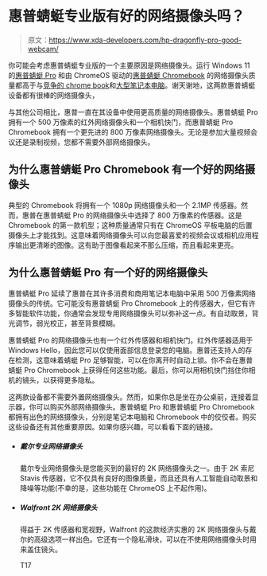 # 惠普蜻蜓专业版有好的网络摄像头吗？

> 原文：<https://www.xda-developers.com/hp-dragonfly-pro-good-webcam/>

你可能会考虑惠普蜻蜓专业版的一个主要原因是网络摄像头。运行 Windows 11 的[惠普蜻蜓 Pro](https://www.xda-developers.com/hp-dragonfly-pro-chromebook/) 和由 ChromeOS 驱动的[惠普蜻蜓 Chromebook](https://www.xda-developers.com/hp-dragonfly-pro-chromebook/) 的网络摄像头质量都高于与[竞争的 chrome book](https://www.xda-developers.com/best-chromebooks/)和[大型笔记本电脑](https://www.xda-developers.com/best-laptops/)。谢天谢地，这两款惠普蜻蜓设备都有很棒的网络摄像头，

与其他公司相比，惠普一直在其设备中使用更高质量的网络摄像头。惠普蜻蜓 Pro 拥有一个 500 万像素的红外网络摄像头和一个相机快门，而惠普蜻蜓 Pro Chromebook 拥有一个更先进的 800 万像素网络摄像头。无论是参加大量视频会议还是录制视频，您都不需要外部网络摄像头。

## 为什么惠普蜻蜓 Pro Chromebook 有一个好的网络摄像头

典型的 Chromebook 将拥有一个 1080p 网络摄像头和一个 2.1MP 传感器。然而，惠普在惠普蜻蜓 Pro 的网络摄像头中选择了 800 万像素的传感器。这是 Chromebook 的第一款机型；这种质量通常只有在 ChromeOS 平板电脑的后置摄像头上才能找到。这意味着网络摄像头可以向您最喜爱的视频会议或相机应用程序输出更清晰的图像。这有助于图像看起来不那么压缩，而且看起来更亮。

## 为什么惠普蜻蜓 Pro 有一个好的网络摄像头

惠普蜻蜓 Pro 延续了惠普在其许多消费和商用笔记本电脑中采用 500 万像素网络摄像头的传统。它可能没有惠普蜻蜓 Pro Chromebook 上的传感器大，但它有许多智能软件功能，你通常会发现专用网络摄像头可以弥补这一点。有自动取景，背光调节，弱光校正，甚至背景模糊。

惠普蜻蜓 Pro 的网络摄像头也有一个红外传感器和相机快门。红外传感器适用于 Windows Hello，因此您可以仅使用面部信息登录您的电脑。惠普还支持人的存在检测，这意味着蜻蜓 Pro 足够智能，可以在你离开时自动上锁。你不会在惠普蜻蜓 Pro Chromebook 上获得任何这些功能。最后，你可以用相机快门挡住你相机的镜头，以获得更多隐私。

这两款设备都不需要外置网络摄像头。然而，如果你总是坐在办公桌前，连接着显示器，你可以购买外部网络摄像头。惠普蜻蜓 Pro 和惠普蜻蜓 Pro Chromebook 都拥有出色的网络摄像头，分别是笔记本电脑和 Chromebook 中的佼佼者。购买这些设备还有其他重要原因。如果你感兴趣，可以看看下面的链接。

*   ##### 戴尔专业网络摄像头

    戴尔专业网络摄像头是您能买到的最好的 2K 网络摄像头之一。由于 2K 索尼 Stavis 传感器，它不仅具有良好的图像质量，而且还具有人工智能自动取景和降噪等功能(不幸的是，这些功能在 ChromeOS 上不起作用)。

*   ##### Walfront 2K 网络摄像头

    得益于 2K 传感器和宽视野，Walfront 的这款经济实惠的 2K 网络摄像头与戴尔的高级选项一样出色。它还有一个隐私滑块，可以在不使用网络摄像头时用来盖住镜头。

    T17